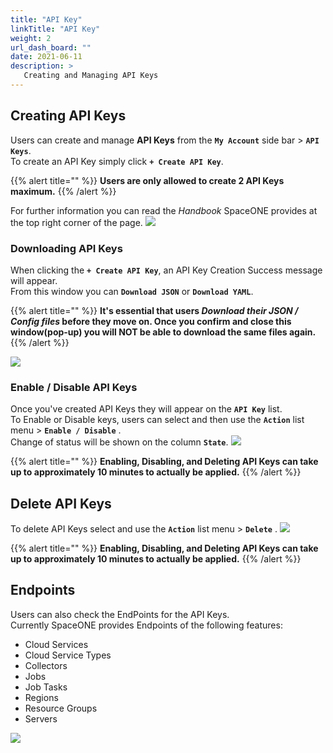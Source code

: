 ```yaml
---
title: "API Key"
linkTitle: "API Key"
weight: 2
url_dash_board: "" 
date: 2021-06-11
description: >
   Creating and Managing API Keys
---
```


## Creating API Keys
Users can create and manage **API Keys** from the **`My Account`** side bar > **`API Keys`**.<br>
To create an API Key simply click **`+ Create API Key`**.<br>

{{% alert title="" %}}
**Users are only allowed to create 2 API Keys maximum.**
{{% /alert %}}

For further information you can read the _Handbook_ SpaceONE provides at the top right corner of the page. 
![](/docs/guides_v1/my_account/api_key_img/api_01.png)

### Downloading API Keys
When clicking the **`+ Create API Key`**, an API Key Creation Success message will appear.<br> 
From this window you can **`Download JSON`** or **`Download YAML`**. 

{{% alert title="" %}}
**It's essential that users _Download their JSON / Config files_ before they move on. Once you confirm and close this window(pop-up) you will NOT be able to download the same files again.**
{{% /alert %}}

![](/docs/guides_v1/my_account/api_key_img/api_02.png)

### Enable / Disable API Keys
Once you've created API Keys they will appear on the **`API Key`** list.<br>
To Enable or Disable keys, users can select and then use the **`Action`** list menu > **`Enable / Disable`** .<br>
Change of status will be shown on the column **`State`**.
![](/docs/guides_v1/my_account/api_key_img/api_03.png)

{{% alert title="" %}}
**Enabling, Disabling, and Deleting API Keys can take up to approximately 10 minutes to actually be applied.**
{{% /alert %}}

## Delete API Keys
To delete API Keys select and use the **`Action`** list menu > **`Delete`** .
![](/docs/guides_v1/my_account/api_key_img/api_04.png)

{{% alert title="" %}}
**Enabling, Disabling, and Deleting API Keys can take up to approximately 10 minutes to actually be applied.**
{{% /alert %}}

## Endpoints
Users can also check the EndPoints for the API Keys.<br>
Currently SpaceONE provides Endpoints of the following features:

* Cloud Services
* Cloud Service Types
* Collectors
* Jobs
* Job Tasks
* Regions    
* Resource Groups
* Servers

![](/docs/guides_v1/my_account/api_key_img/api_05.png)
